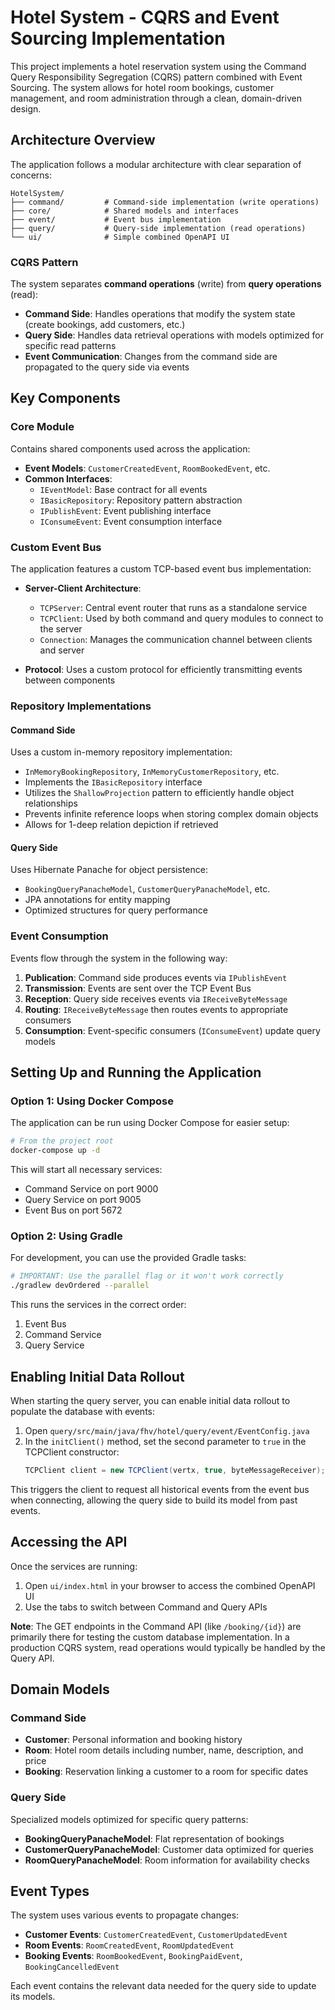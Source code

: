 # Hotel System - CQRS and Event Sourcing Implementation

This project implements a hotel reservation system using the Command Query Responsibility Segregation (CQRS) pattern combined with Event Sourcing. The system allows for hotel room bookings, customer management, and room administration through a clean, domain-driven design.

## Architecture Overview

The application follows a modular architecture with clear separation of concerns:

```
HotelSystem/
├── command/         # Command-side implementation (write operations)
├── core/            # Shared models and interfaces
├── event/           # Event bus implementation
├── query/           # Query-side implementation (read operations)
└── ui/              # Simple combined OpenAPI UI
```

### CQRS Pattern

The system separates **command operations** (write) from **query operations** (read):

- **Command Side**: Handles operations that modify the system state (create bookings, add customers, etc.)
- **Query Side**: Handles data retrieval operations with models optimized for specific read patterns
- **Event Communication**: Changes from the command side are propagated to the query side via events

## Key Components

### Core Module

Contains shared components used across the application:

- **Event Models**: `CustomerCreatedEvent`, `RoomBookedEvent`, etc.
- **Common Interfaces**: 
  - `IEventModel`: Base contract for all events
  - `IBasicRepository`: Repository pattern abstraction
  - `IPublishEvent`: Event publishing interface
  - `IConsumeEvent`: Event consumption interface

### Custom Event Bus

The application features a custom TCP-based event bus implementation:

- **Server-Client Architecture**:
  - `TCPServer`: Central event router that runs as a standalone service
  - `TCPClient`: Used by both command and query modules to connect to the server
  - `Connection`: Manages the communication channel between clients and server

- **Protocol**: Uses a custom protocol for efficiently transmitting events between components

### Repository Implementations

#### Command Side

Uses a custom in-memory repository implementation:

- `InMemoryBookingRepository`, `InMemoryCustomerRepository`, etc.
- Implements the `IBasicRepository` interface
- Utilizes the `ShallowProjection` pattern to efficiently handle object relationships
- Prevents infinite reference loops when storing complex domain objects
- Allows for 1-deep relation depiction if retrieved

#### Query Side

Uses Hibernate Panache for object persistence:

- `BookingQueryPanacheModel`, `CustomerQueryPanacheModel`, etc.
- JPA annotations for entity mapping
- Optimized structures for query performance

### Event Consumption

Events flow through the system in the following way:

1. **Publication**: Command side produces events via `IPublishEvent`
2. **Transmission**: Events are sent over the TCP Event Bus
3. **Reception**: Query side receives events via `IReceiveByteMessage`
4. **Routing**: `IReceiveByteMessage` then routes events to appropriate consumers
5. **Consumption**: Event-specific consumers (`IConsumeEvent`) update query models

## Setting Up and Running the Application

### Option 1: Using Docker Compose

The application can be run using Docker Compose for easier setup:

```bash
# From the project root
docker-compose up -d
```

This will start all necessary services:
- Command Service on port 9000
- Query Service on port 9005
- Event Bus on port 5672

### Option 2: Using Gradle

For development, you can use the provided Gradle tasks:

```bash
# IMPORTANT: Use the parallel flag or it won't work correctly
./gradlew devOrdered --parallel
```

This runs the services in the correct order:
1. Event Bus
2. Command Service
3. Query Service

## Enabling Initial Data Rollout

When starting the query server, you can enable initial data rollout to populate the database with events:

1. Open `query/src/main/java/fhv/hotel/query/event/EventConfig.java`
2. In the `initClient()` method, set the second parameter to `true` in the TCPClient constructor:
   ```java
   TCPClient client = new TCPClient(vertx, true, byteMessageReceiver);
   ```
   
This triggers the client to request all historical events from the event bus when connecting, allowing the query side to build its model from past events.

## Accessing the API

Once the services are running:

1. Open `ui/index.html` in your browser to access the combined OpenAPI UI
2. Use the tabs to switch between Command and Query APIs

**Note**: The GET endpoints in the Command API (like `/booking/{id}`) are primarily there for testing the custom database implementation. In a production CQRS system, read operations would typically be handled by the Query API.

## Domain Models

### Command Side

- **Customer**: Personal information and booking history
- **Room**: Hotel room details including number, name, description, and price
- **Booking**: Reservation linking a customer to a room for specific dates

### Query Side

Specialized models optimized for specific query patterns:

- **BookingQueryPanacheModel**: Flat representation of bookings
- **CustomerQueryPanacheModel**: Customer data optimized for queries
- **RoomQueryPanacheModel**: Room information for availability checks

## Event Types

The system uses various events to propagate changes:

- **Customer Events**: `CustomerCreatedEvent`, `CustomerUpdatedEvent`
- **Room Events**: `RoomCreatedEvent`, `RoomUpdatedEvent`
- **Booking Events**: `RoomBookedEvent`, `BookingPaidEvent`, `BookingCancelledEvent`

Each event contains the relevant data needed for the query side to update its models.
